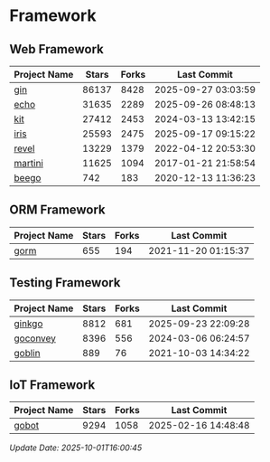 # Framework

## Web Framework
| Project Name | Stars | Forks | Last Commit |
| ------------ | ----- | ----- | ----------- |
| [gin](https://github.com/gin-gonic/gin) | 86137 | 8428 | 2025-09-27 03:03:59 |
| [echo](https://github.com/labstack/echo) | 31635 | 2289 | 2025-09-26 08:48:13 |
| [kit](https://github.com/go-kit/kit) | 27412 | 2453 | 2024-03-13 13:42:15 |
| [iris](https://github.com/kataras/iris) | 25593 | 2475 | 2025-09-17 09:15:22 |
| [revel](https://github.com/revel/revel) | 13229 | 1379 | 2022-04-12 20:53:30 |
| [martini](https://github.com/go-martini/martini) | 11625 | 1094 | 2017-01-21 21:58:54 |
| [beego](https://github.com/astaxie/beego) | 742 | 183 | 2020-12-13 11:36:23 |

## ORM Framework
| Project Name | Stars | Forks | Last Commit |
| ------------ | ----- | ----- | ----------- |
| [gorm](https://github.com/jinzhu/gorm) | 655 | 194 | 2021-11-20 01:15:37 |

## Testing Framework
| Project Name | Stars | Forks | Last Commit |
| ------------ | ----- | ----- | ----------- |
| [ginkgo](https://github.com/onsi/ginkgo) | 8812 | 681 | 2025-09-23 22:09:28 |
| [goconvey](https://github.com/smartystreets/goconvey) | 8396 | 556 | 2024-03-06 06:24:57 |
| [goblin](https://github.com/franela/goblin) | 889 | 76 | 2021-10-03 14:34:22 |

## IoT Framework
| Project Name | Stars | Forks | Last Commit |
| ------------ | ----- | ----- | ----------- |
| [gobot](https://github.com/hybridgroup/gobot) | 9294 | 1058 | 2025-02-16 14:48:48 |

*Update Date: 2025-10-01T16:00:45*